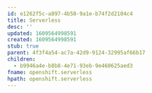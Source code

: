 ```yaml
---
id: e1262f5c-a897-4b50-9a1e-b74f2d2104c4
title: Serverless
desc: ''
updated: 1609564998591
created: 1609564998591
stub: true
parent: 4f3f4a54-ac7a-42d9-9124-32995af66b17
children:
  - b9946a4e-b8b8-4e71-93eb-9e460625aed3
fname: openshift.serverless
hpath: openshift.serverless
---
```



